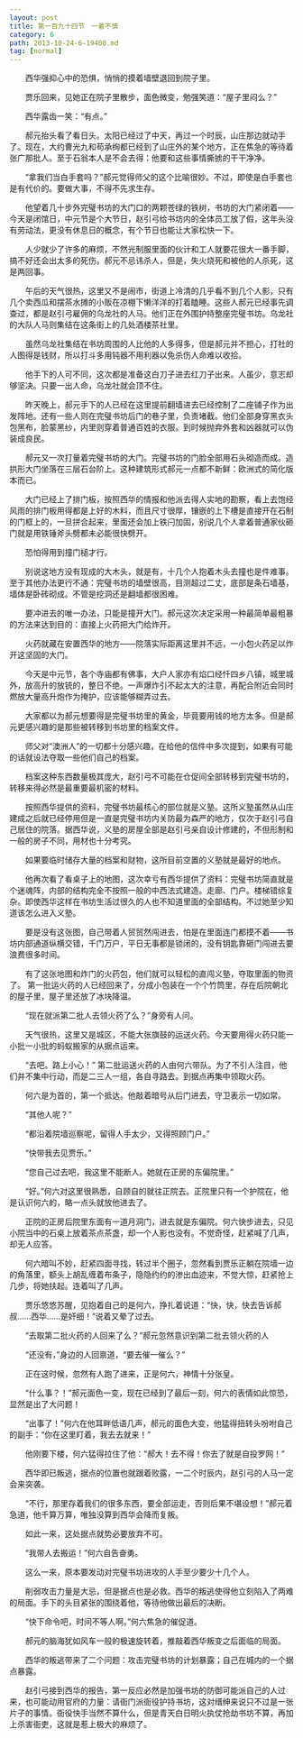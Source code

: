 ```yaml
---
layout: post
title: 第一百九十四节　一着不慎
category: 6
path: 2013-10-24-6-19400.md
tag: [normal]
---
```


　　西华强抑心中的恐惧，悄悄的摸着墙壁退回到院子里。

　　贾乐回来，见她正在院子里散步，面色微变，勉强笑道：“屋子里闷么？”

　　西华露齿一笑：“有点。”

　　郝元抬头看了看日头。太阳已经过了中天，再过一个时辰，山庄那边就动手了。现在，大约曹光九和苟承绚都已经到了山庄外的某个地方，正在焦急的等待着张广那批人。至于石翁本人是不会去得：他要和这些事情撕掳的干干净净。

　　“拿我们当白手套吗？”郝元觉得师父的这个比喻很妙。不过，即使是白手套也是有代价的。要做大事，不得不先求生存。

　　他望着几十步外完璧书坊的大门口的两颗苍绿的铁树，书坊的大门紧闭着――今天是闭馆日，中元节是个大节日，赵引弓给书坊内的全体员工放了假，这年头没有劳动法，更没有休息日的概念，有个节日也能让大家松快一下。

　　人少就少了许多的麻烦，不然光制服里面的伙计和工人就要花很大一番手脚，搞不好还会出太多的死伤。郝元不忌讳杀人，但是，失火烧死和被他的人杀死，这是两回事。

　　午后的天气很热，这里又不是闹市，街道上冷清的几乎看不到几个人影，只有几个卖西瓜和摆茶水摊的小贩在凉棚下懒洋洋的打着瞌睡。这些人郝元已经事先调查过，都是赵引弓雇佣的乌龙社的人马。他们正在外围护持整座完璧书坊。乌龙社的大队人马则集结在这条街上的几处酒楼茶社里。

　　虽然乌龙社集结在书坊周围的人比他的人多得多，但是郝元并不担心，打社的人图得是钱财，所以打斗多用钝器不用利器以免杀伤人命难以收拾。

　　他手下的人可不同，这次都是准备这白刀子进去红刀子出来。人虽少，意志却够坚决。只要一出人命，乌龙社就会顶不住。

　　昨天晚上，郝元手下的人已经在这里提前翻墙进去已经控制了二座铺子作为出发阵地。还有一些人则在完璧书坊后门的巷子里，负责堵截。他们全部身穿黑衣头包黑布，脸蒙黑纱，内里则穿着普通百姓的衣服。到时候抛弃外套和凶器就可以伪装成良民。

　　郝元又一次打量着完璧书坊的大门。完璧书坊的门脸全部用石头砌造而成。造拱形大门坐落在三层石台阶上。这种建筑形式郝元一点都不新鲜：欧洲式的简化版本而已。

　　大门已经上了排门板，按照西华的情报和他派去得人实地的勘察，看上去饱经风雨的排门板用得都是上好的木料，而且尺寸很厚，镶嵌的上下槽是直接开在石制的门框上的，一旦拼合起来，里面还会加上铁闩加固，别说几个人拿着普通家伙砸门就是用铁锤斧头劈都未必能很快劈开。

　　恐怕得用到撞门槌才行。

　　别说这地方没有现成的大木头，就是有，十几个人抱着木头去撞也是件难事。至于其他办法更行不通：完璧书坊的墙壁很高，目测超过二丈，底部是条石墙基，墙体是卧砖砌成。不管是挖洞还是翻墙都很困难。

　　要冲进去的唯一办法，只能是撞开大门。郝元这次决定采用一种最简单最粗暴的方法来达到目的：直接上火药把大门给炸开。

　　火药就藏在安置西华的地方――院落实际距离这里并不远，一小包火药足以炸开这坚固的大门。

　　今天是中元节，各个寺庙都有佛事，大户人家亦有焰口经忏四乡八镇，城里城外，放高升的放铳的，整日不绝。一声爆炸引不起太大的注意，再配合附近会同时燃放大量高升炮作为掩护，应该能够糊弄过去。

　　大家都以为郝元想要得是完璧书坊里的黄金，毕竟要用钱的地方太多。但是郝元更感兴趣的是那些被转移到书坊里的档案文件。

　　师父对“澳洲人”的一切都十分感兴趣，在给他的信件中多次提到，如果有可能的话就设法夺取一些他们自己的档案。

　　档案这种东西数量极其庞大，赵引弓不可能在仓促间全部转移到完璧书坊的，转移来得必然是最重要最机密的材料。

　　按照西华提供的资料，完璧书坊最核心的部位就是义塾。这所义塾虽然从山庄建成之后就已经停用但是一直是完璧书坊内关防最为森严的地方，仅次于赵引弓自己居住的院落。据西华说，义塾的房屋全部是赵引弓亲自设计修建的，不但形制和一般的房子不同，用材也十分考究。

　　如果要临时储存大量的档案和财物，这所目前空置的义塾就是最好的地点。

　　他再次看了看桌子上的地图，这次幸亏有西华提供了资料：完璧书坊简直就是个迷魂阵，内部的结构完全不按照一般的中西法式建造。走廊、门户。楼梯错综复杂。即使西华这样在书坊生活过很久的人也不知道里面的全部结构。不过她至少知道该怎么进入义塾。

　　要是没有这张图，自己带着人贸贸然闯进去，怕是在里面连门都摸不着――书坊内部通道纵横交错，千门万户，平日无事都是锁闭的，没有钥匙靠砸门闯进去要浪费很多时间。

　　有了这张地图和炸门的火药包，他们就可以轻松的直闯义塾，夺取里面的物资了。
第一批运火药的人已经回来了，分成小包装在一个个竹筒里，存在后院朝北的屋子里，屋子里还放了冰块降温。

　　“现在就派第二批人去领火药了么？”身旁有人问。

　　天气很热，这里又是城区，不能大张旗鼓的运送火药。今天要用得火药只能一小批一小批的蚂蚁搬家的从据点运来。

　　“去吧。路上小心！”
第二批运送火药的人由何六带队。为了不引人注目，他们并不集中行动，而是二三人一组，各自寻路去。到据点再集中领取火药。

　　何六是为首的，第一个抵达。他敲着暗号从后门进去，守卫表示一切如常。

　　“其他人呢？”

　　“都沿着院墙巡察呢，留得人手太少，又得照顾门户。”

　　“快带我去见贾乐。”

　　“您自己过去吧，我这里不能断人。她就在正房的东偏院里。”

　　“好。”何六对这里很熟悉，自顾自的就往正院去。正院里只有一个护院在，他是认识何六的，略一点头就放他进去了。

　　正院的正房后院里东面有一道月洞门，进去就是东偏院。何六快步进去，只见小院当中的石桌上放着茶点茶盏，却一个人影也没有。不觉奇怪，赶紧喊了几声，却无人应答。

　　何六暗叫不妙，赶紧四面寻找，转过半个圈子，忽然看到贾乐正躺在院墙一边的角落里，额头上胡乱缠着布条子，隐隐约约的渗出血迹来，不觉大惊，赶紧抢上几步，将她扶起。连着叫了几声。

　　贾乐悠悠苏醒，见抱着自己的是何六，挣扎着说道：“快，快，快去告诉郝叔……西华……是奸细！”说着又晕了过去。

　　“去取第二批火药的人回来了么？”郝元忽然意识到第二批去领火药的人

　　“还没有，”身边的人回禀道，“要去催一催么？”

　　正在这时候，忽然有人跑了进来，正是何六，神情十分张皇。

　　“什么事？！”郝元面色一变，现在已经到了最后一刻，何六的表情如此惊恐，显然是出了大问题！

　　“出事了！”何六在他耳畔低语几声，郝元的面色大变，他猛得扭转头吩咐自己的副手：“你在这里盯着，我去去就来！”

　　他刚要下楼，何六猛得拉住了他：“郝大！去不得！你去了就是自投罗网！”

　　西华即已叛逃，据点的位置也就跟着败露，一二个时辰内，赵引弓的人马一定会来突袭。

　　“不行，那里存着我们的很多东西，要全部运走，否则后果不堪设想！”郝元着急道，他千算万算，唯独没算到西华会降而复叛。

　　如此一来，这处据点就势必要放弃不可。

　　“我带人去搬运！”何六自告奋勇。

　　这么一来，原本要发动对完璧书坊进攻的人手至少要少十几个人。

　　削弱攻击力量是大忌，但是据点也是必救。西华的叛逃使得他立刻陷入了两难的局面。手下的头目紧张的围绕着他，等待他做出最后的决断。

　　“快下命令吧，时间不等人啊。”何六焦急的催促道。

　　郝元的脑海犹如风车一般的极速旋转着，推敲着西华叛变之后面临的局面。

　　西华的叛逃带来了二个问题：攻击完璧书坊的计划暴露；自己在城内的一个据点暴露。

　　赵引弓接到西华的报告，第一反应必然是加强书坊的防御可能派自己的人过来，也可能动用官府的力量：请衙门派衙役护持书坊，这对缙绅来说只不过是一张片子的事情。衙役快手当然不算什么，但是青天白日明火执仗抢劫书坊不算，再加上杀害衙吏，这就是惹上极大的麻烦了。

　　
